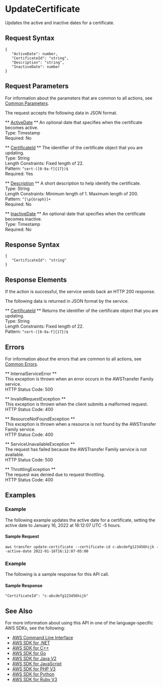 # UpdateCertificate<a name="API_UpdateCertificate"></a>

Updates the active and inactive dates for a certificate\.

## Request Syntax<a name="API_UpdateCertificate_RequestSyntax"></a>

```
{
   "ActiveDate": number,
   "CertificateId": "string",
   "Description": "string",
   "InactiveDate": number
}
```

## Request Parameters<a name="API_UpdateCertificate_RequestParameters"></a>

For information about the parameters that are common to all actions, see [Common Parameters](CommonParameters.md)\.

The request accepts the following data in JSON format\.

 ** [ActiveDate](#API_UpdateCertificate_RequestSyntax) **   <a name="TransferFamily-UpdateCertificate-request-ActiveDate"></a>
An optional date that specifies when the certificate becomes active\.  
Type: Timestamp  
Required: No

 ** [CertificateId](#API_UpdateCertificate_RequestSyntax) **   <a name="TransferFamily-UpdateCertificate-request-CertificateId"></a>
The identifier of the certificate object that you are updating\.  
Type: String  
Length Constraints: Fixed length of 22\.  
Pattern: `^cert-([0-9a-f]{17})$`   
Required: Yes

 ** [Description](#API_UpdateCertificate_RequestSyntax) **   <a name="TransferFamily-UpdateCertificate-request-Description"></a>
A short description to help identify the certificate\.  
Type: String  
Length Constraints: Minimum length of 1\. Maximum length of 200\.  
Pattern: `^[\p{Graph}]+`   
Required: No

 ** [InactiveDate](#API_UpdateCertificate_RequestSyntax) **   <a name="TransferFamily-UpdateCertificate-request-InactiveDate"></a>
An optional date that specifies when the certificate becomes inactive\.  
Type: Timestamp  
Required: No

## Response Syntax<a name="API_UpdateCertificate_ResponseSyntax"></a>

```
{
   "CertificateId": "string"
}
```

## Response Elements<a name="API_UpdateCertificate_ResponseElements"></a>

If the action is successful, the service sends back an HTTP 200 response\.

The following data is returned in JSON format by the service\.

 ** [CertificateId](#API_UpdateCertificate_ResponseSyntax) **   <a name="TransferFamily-UpdateCertificate-response-CertificateId"></a>
Returns the identifier of the certificate object that you are updating\.  
Type: String  
Length Constraints: Fixed length of 22\.  
Pattern: `^cert-([0-9a-f]{17})$` 

## Errors<a name="API_UpdateCertificate_Errors"></a>

For information about the errors that are common to all actions, see [Common Errors](CommonErrors.md)\.

 ** InternalServiceError **   
This exception is thrown when an error occurs in the AWSTransfer Family service\.  
HTTP Status Code: 500

 ** InvalidRequestException **   
This exception is thrown when the client submits a malformed request\.  
HTTP Status Code: 400

 ** ResourceNotFoundException **   
This exception is thrown when a resource is not found by the AWSTransfer Family service\.  
HTTP Status Code: 400

 ** ServiceUnavailableException **   
The request has failed because the AWSTransfer Family service is not available\.  
HTTP Status Code: 500

 ** ThrottlingException **   
The request was denied due to request throttling\.  
HTTP Status Code: 400

## Examples<a name="API_UpdateCertificate_Examples"></a>

### Example<a name="API_UpdateCertificate_Example_1"></a>

The following example updates the active date for a certificate, setting the active date to January 16, 2022 at 16:12:07 UTC \-5 hours\.

#### Sample Request<a name="API_UpdateCertificate_Example_1_Request"></a>

```
aws transfer update-certificate --certificate-id c-abcdefg123456hijk --active-date 2022-01-16T16:12:07-05:00
```

### Example<a name="API_UpdateCertificate_Example_2"></a>

The following is a sample response for this API call\.

#### Sample Response<a name="API_UpdateCertificate_Example_2_Response"></a>

```
"CertificateId": "c-abcdefg123456hijk"
```

## See Also<a name="API_UpdateCertificate_SeeAlso"></a>

For more information about using this API in one of the language\-specific AWS SDKs, see the following:
+  [AWS Command Line Interface](https://docs.aws.amazon.com/goto/aws-cli/transfer-2018-11-05/UpdateCertificate) 
+  [AWS SDK for \.NET](https://docs.aws.amazon.com/goto/DotNetSDKV3/transfer-2018-11-05/UpdateCertificate) 
+  [AWS SDK for C\+\+](https://docs.aws.amazon.com/goto/SdkForCpp/transfer-2018-11-05/UpdateCertificate) 
+  [AWS SDK for Go](https://docs.aws.amazon.com/goto/SdkForGoV1/transfer-2018-11-05/UpdateCertificate) 
+  [AWS SDK for Java V2](https://docs.aws.amazon.com/goto/SdkForJavaV2/transfer-2018-11-05/UpdateCertificate) 
+  [AWS SDK for JavaScript](https://docs.aws.amazon.com/goto/AWSJavaScriptSDK/transfer-2018-11-05/UpdateCertificate) 
+  [AWS SDK for PHP V3](https://docs.aws.amazon.com/goto/SdkForPHPV3/transfer-2018-11-05/UpdateCertificate) 
+  [AWS SDK for Python](https://docs.aws.amazon.com/goto/boto3/transfer-2018-11-05/UpdateCertificate) 
+  [AWS SDK for Ruby V3](https://docs.aws.amazon.com/goto/SdkForRubyV3/transfer-2018-11-05/UpdateCertificate) 
